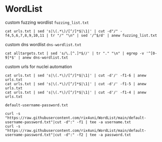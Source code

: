 # WordList

custom fuzzing wordlist `fuzzing_list.txt`
```
cat urls.txt | sed 's|\(.*\)/[^/]*$|\1|' | cut -d"/" -f4,5,6,7,8,9,10,11 | tr "/" "\n" | sed '/^$/d' | anew fuzzing_list.txt
```

custom dns wordlist `dns-wordlist.txt`
```
cat alltargets.txt | sed 's/\.[^.]*$//' | tr "." "\n" | egrep -v '^[0-9]*$' | anew dns-wordlist.txt
```

custom urls for nuclei automation
```
cat urls.txt | sed 's|\(.*\)/[^/]*$|\1|' | cut -d'/' -f1-6 | anew urls.txt
cat urls.txt | sed 's|\(.*\)/[^/]*$|\1|' | cut -d'/' -f1-5 | anew urls.txt
cat urls.txt | sed 's|\(.*\)/[^/]*$|\1|' | cut -d'/' -f1-4 | anew urls.txt
```

`default-username-password.txt`
```
curl -s "https://raw.githubusercontent.com/rix4uni/WordList/main/default-username-password.txt"|cut -d":" -f1 | tee -a username.txt
curl -s "https://raw.githubusercontent.com/rix4uni/WordList/main/default-username-password.txt"|cut -d":" -f2 | tee -a password.txt
```
